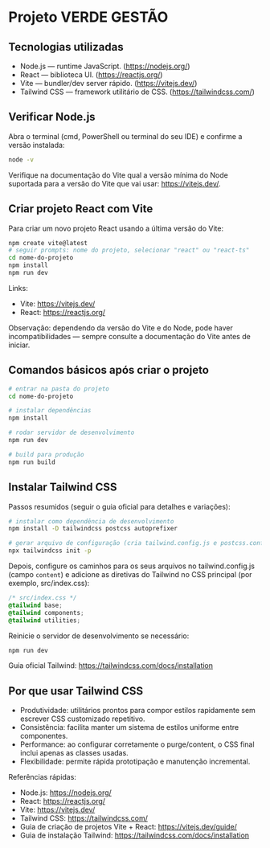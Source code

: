# Projeto VERDE GESTÃO

## Tecnologias utilizadas

- Node.js — runtime JavaScript. (https://nodejs.org/)
- React — biblioteca UI. (https://reactjs.org/)
- Vite — bundler/dev server rápido. (https://vitejs.dev/)
- Tailwind CSS — framework utilitário de CSS. (https://tailwindcss.com/)

## Verificar Node.js

Abra o terminal (cmd, PowerShell ou terminal do seu IDE) e confirme a versão instalada:

```bash
node -v
```

Verifique na documentação do Vite qual a versão mínima do Node suportada para a versão do Vite que vai usar: https://vitejs.dev/.

## Criar projeto React com Vite

Para criar um novo projeto React usando a última versão do Vite:

```bash
npm create vite@latest
# seguir prompts: nome do projeto, selecionar "react" ou "react-ts"
cd nome-do-projeto
npm install
npm run dev
```

Links:

- Vite: https://vitejs.dev/
- React: https://reactjs.org/

Observação: dependendo da versão do Vite e do Node, pode haver incompatibilidades — sempre consulte a documentação do Vite antes de iniciar.

## Comandos básicos após criar o projeto

```bash
# entrar na pasta do projeto
cd nome-do-projeto

# instalar dependências
npm install

# rodar servidor de desenvolvimento
npm run dev

# build para produção
npm run build
```

## Instalar Tailwind CSS

Passos resumidos (seguir o guia oficial para detalhes e variações):

```bash
# instalar como dependência de desenvolvimento
npm install -D tailwindcss postcss autoprefixer

# gerar arquivo de configuração (cria tailwind.config.js e postcss.config.js)
npx tailwindcss init -p
```

Depois, configure os caminhos para os seus arquivos no tailwind.config.js (campo `content`) e adicione as diretivas do Tailwind no CSS principal (por exemplo, src/index.css):

```css
/* src/index.css */
@tailwind base;
@tailwind components;
@tailwind utilities;
```

Reinicie o servidor de desenvolvimento se necessário:

```bash
npm run dev
```

Guia oficial Tailwind: https://tailwindcss.com/docs/installation

## Por que usar Tailwind CSS

- Produtividade: utilitários prontos para compor estilos rapidamente sem escrever CSS customizado repetitivo.
- Consistência: facilita manter um sistema de estilos uniforme entre componentes.
- Performance: ao configurar corretamente o purge/content, o CSS final inclui apenas as classes usadas.
- Flexibilidade: permite rápida prototipação e manutenção incremental.

Referências rápidas:

- Node.js: https://nodejs.org/
- React: https://reactjs.org/
- Vite: https://vitejs.dev/
- Tailwind CSS: https://tailwindcss.com/
- Guia de criação de projetos Vite + React: https://vitejs.dev/guide/
- Guia de instalação Tailwind: https://tailwindcss.com/docs/installation
